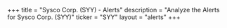 +++
title = "Sysco Corp. (SYY) - Alerts"
description = "Analyze the Alerts for Sysco Corp. (SYY)"
ticker = "SYY"
layout = "alerts"
+++

